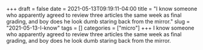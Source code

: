 +++draft = falsedate = 2021-05-13T09:19:11-04:00title = "I know someone who apparently agreed to review three articles the same week as final grading, and boy does he look dumb staring back from the mirror."slug = "2021-05-13-I-know"tags = []categories = ["micro"]+++I know someone who apparently agreed to review three articles the same week as final grading, and boy does he look dumb staring back from the mirror.